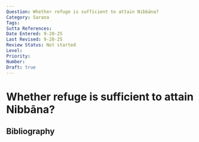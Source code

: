 ```yaml
---
Question: Whether refuge is sufficient to attain Nibbāna?
Category: Saraṇa
Tags: 
Sutta References: 
Date Entered: 9-20-25
Last Revised: 9-20-25
Review Status: Not started
Level: 
Priority: 
Number: 
Draft: true
---
```


# Whether refuge is sufficient to attain Nibbāna?

## Bibliography

<!-- 

Notes:



-->